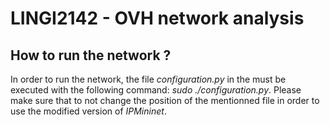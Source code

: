 # LINGI2142 - OVH network analysis

## How to run the network ?

In order to run the network, the file *configuration.py* in the  must be executed with the following command: *sudo ./configuration.py*. Please make sure that to not change the position of the mentionned file in order to use the modified version of *IPMininet*.

